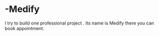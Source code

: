 # -Medify
I try to build one professional project . Its name is Medify there you can book appointment.
